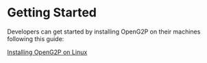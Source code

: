 # Getting Started

Developers can get started by installing OpenG2P on their machines following this guide:

[Installing OpenG2P on Linux](installing-openg2p-on-linux.md)
